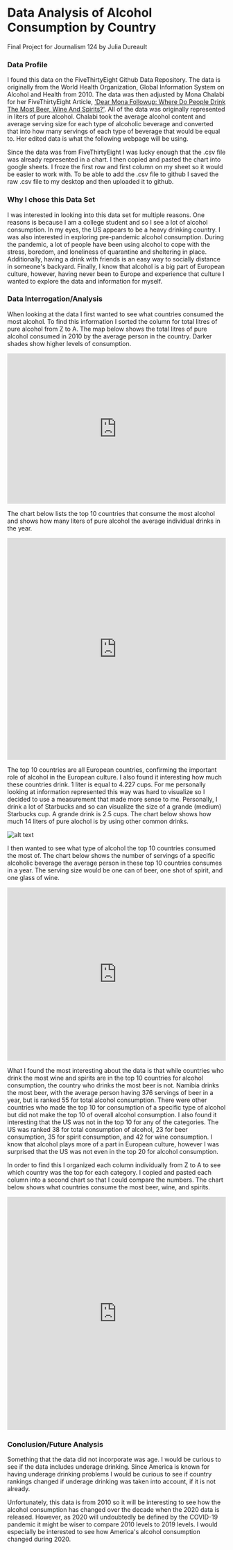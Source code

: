 # Data Analysis of Alcohol Consumption by Country

Final Project for Journalism 124 by Julia Dureault 

### Data Profile

I found this data on the FiveThirtyEight Github Data Repository. The data is originally from the World Health Organization, Global Information System on Alcohol and Health  from 2010. The data was then adjusted by Mona Chalabi for her FiveThirtyEight Article, ['Dear Mona Followup: Where Do People Drink The Most Beer, Wine And Spirits?'](https://fivethirtyeight.com/features/dear-mona-followup-where-do-people-drink-the-most-beer-wine-and-spirits/). All of the data was originally represented in liters of pure alcohol. Chalabi took the average alcohol content and average serving size for each type of alcoholic beverage and converted that into how many servings of each type of beverage that would be equal to. Her edited data is what the following webpage will be using. 

Since the data was from FiveThirtyEight I was lucky enough that the .csv file was already represented in a chart. I then copied and pasted the chart into google sheets. I froze the first row and first column on my sheet so it would be easier to work with. To be able to add the .csv file to github I saved the raw .csv file to my desktop and then uploaded it to github. 

### Why I chose this Data Set

I was interested in looking into this data set for multiple reasons. One reasons is because I am a college student and so I see a lot of alcohol consumption. In my eyes, the US appears to be a heavy drinking country. I was also interested in exploring pre-pandemic alcohol consumption. During the pandemic, a lot of people have been using alcohol to cope with the stress, boredom, and loneliness of quarantine and sheltering in place. Additionally, having a drink with friends is an easy way to socially distance in someone's backyard. Finally, I know that alcohol is a big part of European culture, however, having never been to Europe and experience that culture I wanted to explore the data and information for myself. 

### Data Interrogation/Analysis

When looking at the data I first wanted to see what countries consumed the most alcohol. To find this information I sorted the column for total litres of pure alcohol from Z to A. The map below shows the total litres of pure alcohol consumed in 2010 by the average person in the country. Darker shades show higher levels of consumption. 

<iframe title="Alcohol Consumption by Country (2010)" aria-label="map" id="datawrapper-chart-Q7plJ" src="https://datawrapper.dwcdn.net/Q7plJ/2/" scrolling="no" frameborder="0" style="width: 0; min-width: 100% !important; border: none;" height="347"></iframe><script type="text/javascript">!function(){"use strict";window.addEventListener("message",(function(a){if(void 0!==a.data["datawrapper-height"])for(var e in a.data["datawrapper-height"]){var t=document.getElementById("datawrapper-chart-"+e)||document.querySelector("iframe[src*='"+e+"']");t&&(t.style.height=a.data["datawrapper-height"][e]+"px")}}))}();
</script>

The chart below lists the top 10 countries that consume the most alcohol and shows how many liters of pure alcohol the average individual drinks in the year. 

<iframe title="Who drinks the most and how much do they drink? (2010)" aria-label="chart" id="datawrapper-chart-AmoEU" src="https://datawrapper.dwcdn.net/AmoEU/1/" scrolling="no" frameborder="0" style="width: 0; min-width: 100% !important; border: none;" height="512"></iframe><script type="text/javascript">!function(){"use strict";window.addEventListener("message",(function(a){if(void 0!==a.data["datawrapper-height"])for(var e in a.data["datawrapper-height"]){var t=document.getElementById("datawrapper-chart-"+e)||document.querySelector("iframe[src*='"+e+"']");t&&(t.style.height=a.data["datawrapper-height"][e]+"px")}}))}();
</script>

The top 10 countries are all European countries, confirming the important role of alcohol in the European culture. I also found it interesting how much these countries drink. 1 liter is equal to 4.227 cups. For me personally looking at information represented this way was hard to visualize so I decided to use a measurement that made more sense to me. Personally, I drink a lot of Starbucks and so can visualize the size of a grande (medium) Starbucks cup. A grande drink is 2.5 cups. The chart below shows how much 14 liters of pure alochol is by using other common drinks. 

![alt text](https://www.canva.com/design/DAEEpMfaFns/246THdXxFwCjX-DSeypndA/view?utm_content=DAEEpMfaFns&utm_campaign=designshare&utm_medium=link&utm_source=sharebutton)

I then wanted to see what type of alcohol the top 10 countries consumed the most of. The chart below shows the number of servings of a specific alcoholic beverage the average person in these top 10 countries consumes in a year. The serving size would be one can of beer, one shot of spirit, and one glass of wine. 
 

<iframe title="What do countries with the highest alcohol consumption drink? (2010)" aria-label="chart" id="datawrapper-chart-XelXZ" src="https://datawrapper.dwcdn.net/XelXZ/3/" scrolling="no" frameborder="0" style="width: 0; min-width: 100% !important; border: none;" height="400"></iframe><script type="text/javascript">!function(){"use strict";window.addEventListener("message",(function(a){if(void 0!==a.data["datawrapper-height"])for(var e in a.data["datawrapper-height"]){var t=document.getElementById("datawrapper-chart-"+e)||document.querySelector("iframe[src*='"+e+"']");t&&(t.style.height=a.data["datawrapper-height"][e]+"px")}}))}();
</script>

What I found the most interesting about the data is that while countries who drink the most wine and spirits are in the top 10 countries for alcohol consumption, the country who drinks the most beer is not. Namibia drinks the most beer, with the average person having 376 servings of beer in a year, but is ranked 55 for total alcohol consumption. There were other countries who made the top 10 for consumption of a specific type of alcohol but did not make the top 10 of overall alcohol consumption. I also found it interesting that the US was not in the top 10 for any of the categories. The US was ranked 38 for total consumption of alcohol, 23 for beer consumption, 35 for spirit consumption, and 42 for wine consumption. I know that alcohol plays more of a part in European culture, however I was surprised that the US was not even in the top 20 for alcohol consumption. 

In order to find this I organized each column individually from Z to A to see which country was the top for each category. I copied and pasted each column into a second chart so that I could compare the numbers. The chart below shows what countries consume the most beer, wine, and spirits. 

<iframe title="Which Countries Drink the Most Beer, Spirits, and Wine? (2010)" aria-label="chart" id="datawrapper-chart-czAZl" src="https://datawrapper.dwcdn.net/czAZl/3/" scrolling="no" frameborder="0" style="width: 0; min-width: 100% !important; border: none;" height="538"></iframe><script type="text/javascript">!function(){"use strict";window.addEventListener("message",(function(a){if(void 0!==a.data["datawrapper-height"])for(var e in a.data["datawrapper-height"]){var t=document.getElementById("datawrapper-chart-"+e)||document.querySelector("iframe[src*='"+e+"']");t&&(t.style.height=a.data["datawrapper-height"][e]+"px")}}))}();
</script>

### Conclusion/Future Analysis 

Something that the data did not incorporate was age. I would be curious to see if the data includes underage drinking. Since America is known for having underage drinking problems I would be curious to see if country rankings changed if underage drinking was taken into account, if it is not already. 

Unfortunately, this data is from 2010 so it will be interesting to see how the alcohol consumption has changed over the decade when the 2020 data is released. However, as 2020 will undoubtedly be defined by the COVID-19 pandemic it might be wiser to compare 2010 levels to 2019 levels. I would especially be interested to see how America's alcohol consumption changed during 2020. 
